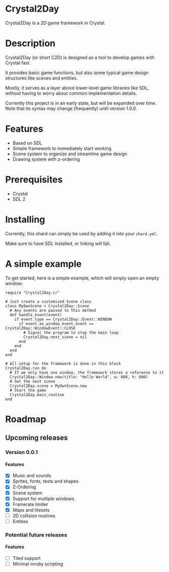 # Crystal2Day

Crystal2Day is a 2D game framework in Crystal.

# Description

Crystal2Day (or short C2D) is designed as a tool to develop games with Crystal fast.

It provides basic game functions, but also some typical game design structures like
scenes and entities.

Mostly, it serves as a layer above lower-level game libraries like SDL, without
having to worry about common implementation details.

Currently this project is in an early state, but will be expanded over time.
Note that its syntax may change (frequently) until version 1.0.0.

# Features

* Based on SDL
* Simple framework to immediately start working
* Scene system to organize and streamline game design
* Drawing system with z-ordering

# Prerequisites

* Crystal
* SDL 2

# Installing

Currently, this shard can simply be used by adding it into your `shard.yml`.

Make sure to have SDL installed, or linking will fail.

# A simple example

To get started, here is a simple example, which will simply open an empty window:

```crystal
require "Crystal2Day.cr"

# Just create a customized Scene class
class MyOwnScene < Crystal2Day::Scene
  # Any events are passed to this method
  def handle_event(event)
    if event.type == Crystal2Day::Event::WINDOW
      if event.as_window_event.event == Crystal2Day::WindowEvent::CLOSE
        # Signal the program to stop the main loop
        Crystal2Day.next_scene = nil
      end
    end
  end
end

# All setup for the framework is done in this block
Crystal2Day.run do
  # If we only have one window, the framework stores a reference to it
  Crystal2Day::Window.new(title: "Hello World", w: 800, h: 600)
  # Set the next scene
  Crystal2Day.scene = MyOwnScene.new
  # Start the game
  Crystal2Day.main_routine
end
```

# Roadmap

## Upcoming releases

### Version 0.0.1

#### Features

* [X] Music and sounds
* [X] Sprites, fonts, texts and shapes
* [X] Z-Ordering
* [X] Scene system
* [X] Support for multiple windows
* [X] Framerate limiter
* [X] Maps and tilesets
* [ ] 2D collision routines
* [ ] Entities

### Potential future releases

#### Features

* [ ] Tiled support
* [ ] Minimal mruby scripting
